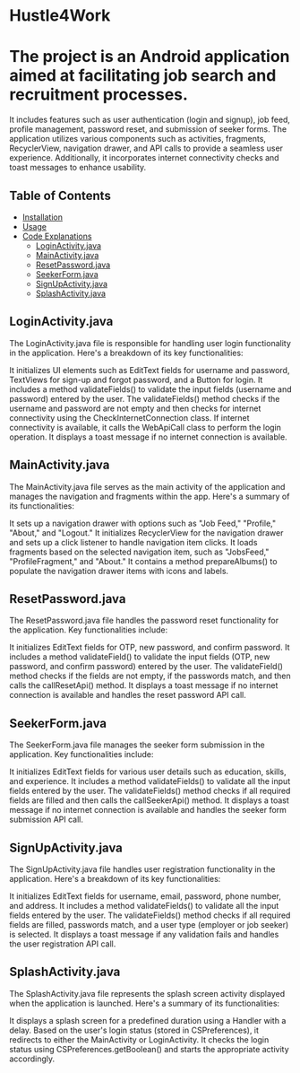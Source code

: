 # Hustle4Work

# The project is an Android application aimed at facilitating job search and recruitment processes. 
It includes features such as user authentication (login and signup), job feed, profile management, password reset, and submission of seeker forms. 
The application utilizes various components such as activities, fragments, RecyclerView, navigation drawer, and API calls to provide a seamless user experience. 
Additionally, it incorporates internet connectivity checks and toast messages to enhance usability.

## Table of Contents
- [Installation](#installation)
- [Usage](#usage)
- [Code Explanations](#code-explanations)
  - [LoginActivity.java](#loginactivityjava)
  - [MainActivity.java](#mainactivityjava)
  - [ResetPassword.java](#resetpasswordjava)
  - [SeekerForm.java](#seekerformjava)
  - [SignUpActivity.java](#signupactivityjava)
  - [SplashActivity.java](#splashactivityjava)

## LoginActivity.java
The LoginActivity.java file is responsible for handling user login functionality in the application. Here's a breakdown of its key functionalities:

It initializes UI elements such as EditText fields for username and password, TextViews for sign-up and forgot password, and a Button for login.
It includes a method validateFields() to validate the input fields (username and password) entered by the user.
The validateFields() method checks if the username and password are not empty and then checks for internet connectivity using the CheckInternetConnection class.
If internet connectivity is available, it calls the WebApiCall class to perform the login operation.
It displays a toast message if no internet connection is available.

## MainActivity.java
The MainActivity.java file serves as the main activity of the application and manages the navigation and fragments within the app. Here's a summary of its functionalities:

It sets up a navigation drawer with options such as "Job Feed," "Profile," "About," and "Logout."
It initializes RecyclerView for the navigation drawer and sets up a click listener to handle navigation item clicks.
It loads fragments based on the selected navigation item, such as "JobsFeed," "ProfileFragment," and "About."
It contains a method prepareAlbums() to populate the navigation drawer items with icons and labels.

## ResetPassword.java
The ResetPassword.java file handles the password reset functionality for the application. Key functionalities include:

It initializes EditText fields for OTP, new password, and confirm password.
It includes a method validateField() to validate the input fields (OTP, new password, and confirm password) entered by the user.
The validateField() method checks if the fields are not empty, if the passwords match, and then calls the callResetApi() method.
It displays a toast message if no internet connection is available and handles the reset password API call.

## SeekerForm.java
The SeekerForm.java file manages the seeker form submission in the application. Key functionalities include:

It initializes EditText fields for various user details such as education, skills, and experience.
It includes a method validateFields() to validate all the input fields entered by the user.
The validateFields() method checks if all required fields are filled and then calls the callSeekerApi() method.
It displays a toast message if no internet connection is available and handles the seeker form submission API call.

## SignUpActivity.java
The SignUpActivity.java file handles user registration functionality in the application. Here's a breakdown of its key functionalities:

It initializes EditText fields for username, email, password, phone number, and address.
It includes a method validateFields() to validate all the input fields entered by the user.
The validateFields() method checks if all required fields are filled, passwords match, and a user type (employer or job seeker) is selected.
It displays a toast message if any validation fails and handles the user registration API call.

## SplashActivity.java
The SplashActivity.java file represents the splash screen activity displayed when the application is launched. Here's a summary of its functionalities:

It displays a splash screen for a predefined duration using a Handler with a delay.
Based on the user's login status (stored in CSPreferences), it redirects to either the MainActivity or LoginActivity.
It checks the login status using CSPreferences.getBoolean() and starts the appropriate activity accordingly.
